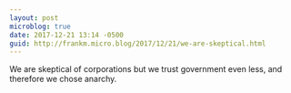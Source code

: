 ```yaml
---
layout: post
microblog: true
date: 2017-12-21 13:14 -0500
guid: http://frankm.micro.blog/2017/12/21/we-are-skeptical.html
---
```

We are skeptical of corporations but we trust government even less, and therefore we chose anarchy. 
